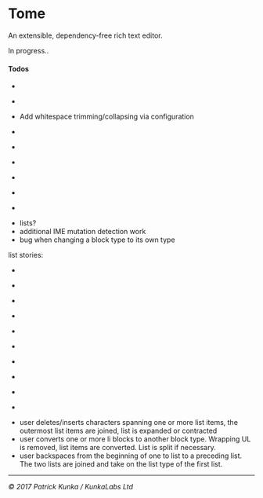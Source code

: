 # Tome
An extensible, dependency-free rich text editor.

In progress..

#### Todos

- ~~~Ensure active markups are always accurate on set selection~~~
- ~~~Add line-break functionality~~~
- Add whitespace trimming/collapsing via configuration
- ~~~remove collapsed inline markup cruft when changing selection (see toggle inline todo)~~~
- ~~~Increase plain text block break to two newline chars~~~
- ~~~Add push/replace state functionality to ensure history is logical~~~
- ~~~Basic clipboard sanitization~~~
- ~~~Create facade and public API~~~
- ~~~Move all history related actions out of `Tome` and into to a new state manager class~~~
- lists?
- additional IME mutation detection work
- bug when changing a block type to its own type

list stories:
- ~~~user converts an existing block selection to a list~~~
- ~~~user block returns inside a list item, splits the list item to create a new list item within the list, list is expanded~~~
- ~~~user types into newly created empty list item, list item persists and is extended~~~
- ~~~user block returns at the end of the last list item in a list, creates an empty list item below, list is expanded~~~
- ~~~user block returns at the start of the last (empty) list item in a list, converting the list item to a paragraph tag, list is contracted or split~~~
- ~~~as above, when a list is split, a second list is created~~~
- ~~~user deletes a list item via backspace, list item is removed and list is contracted~~~
- ~~~user deletes or inserts characters within a list, the list is expanded or contracted~~~
- ~~~user backspace from start of first list item in a list, the item is converted to a paragraph, list is contracted to start from next list item or removed if none~~
- ~~~user deletes from the end of a list, the following list item or block is joined to become part of the list item.~~~
- user deletes/inserts characters spanning one or more list items, the outermost list items are joined, list is expanded or contracted
- user converts one or more li blocks to another block type. Wrapping UL is removed, list items are converted. List is split if necessary.
- user backspaces from the beginning of one to list to a preceding list. The two lists are joined and take on the list type of the first list.

---
*&copy; 2017 Patrick Kunka / KunkaLabs Ltd*
